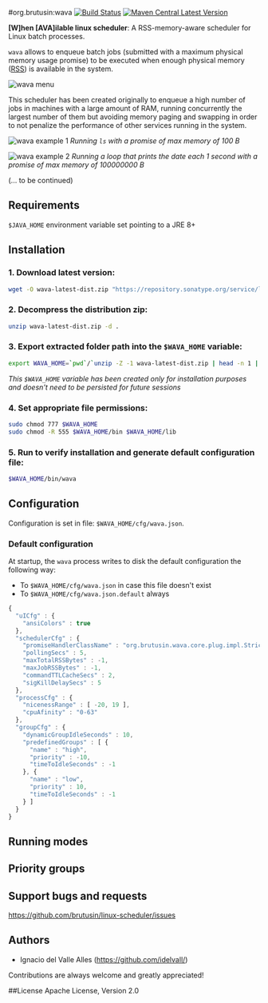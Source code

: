 #org.brutusin:wava [![Build Status](https://api.travis-ci.org/brutusin/wava.svg?branch=master)](https://travis-ci.org/brutusin/wava) [![Maven Central Latest Version](https://maven-badges.herokuapp.com/maven-central/org.brutusin/wava/badge.svg)](https://maven-badges.herokuapp.com/maven-central/org.brutusin/wava/)

**[W]hen [AVA]ilable linux scheduler**: A RSS-memory-aware scheduler for Linux batch processes. 

`wava` allows to enqueue batch jobs (submitted with a maximum physical memory usage promise) to be executed when enough physical memory ([RSS](https://en.wikipedia.org/wiki/Resident_set_size)) is available in the system.

![wava menu](https://github.com/brutusin/wava/raw/master/img/wava-menu.gif)

This scheduler has been created originally to enqueue a high number of jobs in machines with a large amount of RAM, running concurrently the largest number of them but avoiding memory paging and swapping in order to not penalize the performance of other services running in the system.

![wava example 1](https://github.com/brutusin/wava/raw/master/img/wava-example1.gif)
*Running `ls` with a promise of max memory of 100 B*

![wava example 2](https://github.com/brutusin/wava/raw/master/img/wava-example2.gif)
*Running a loop that prints the date each 1 second with a promise of max memory of 100000000 B*

(... to be continued)

## Requirements
`$JAVA_HOME` environment variable set pointing to a JRE 8+

## Installation
### 1. Download latest version:
```sh
wget -O wava-latest-dist.zip "https://repository.sonatype.org/service/local/artifact/maven/content?r=central-proxy&g=org.brutusin&a=wava&c=dist&e=zip&v=LATEST"
```
### 2. Decompress the distribution zip:
```sh
unzip wava-latest-dist.zip -d .
```
### 3. Export extracted folder path into the `$WAVA_HOME` variable:
```sh
export WAVA_HOME=`pwd`/`unzip -Z -1 wava-latest-dist.zip | head -n 1 | awk -F "/" '{print $1}'`
```
*This `$WAVA_HOME` variable has been created only for installation purposes and doesn't need to be persisted for future sessions*
### 4. Set appropriate file permissions:
```sh
sudo chmod 777 $WAVA_HOME
sudo chmod -R 555 $WAVA_HOME/bin $WAVA_HOME/lib
```
### 5. Run to verify installation and generate default configuration file:
```sh
$WAVA_HOME/bin/wava
```

## Configuration
Configuration is set in file: `$WAVA_HOME/cfg/wava.json`.
### Default configuration
At startup, the `wava` process writes to disk the default configuration the following way:
- To `$WAVA_HOME/cfg/wava.json` in case this file doesn't exist
- To `$WAVA_HOME/cfg/wava.json.default` always


```javascript
{
  "uICfg" : {
    "ansiColors" : true
  },
  "schedulerCfg" : {
    "promiseHandlerClassName" : "org.brutusin.wava.core.plug.impl.StrictPromiseHandler",
    "pollingSecs" : 5,
    "maxTotalRSSBytes" : -1,
    "maxJobRSSBytes" : -1,
    "commandTTLCacheSecs" : 2,
    "sigKillDelaySecs" : 5
  },
  "processCfg" : {
    "nicenessRange" : [ -20, 19 ],
    "cpuAfinity" : "0-63"
  },
  "groupCfg" : {
    "dynamicGroupIdleSeconds" : 10,
    "predefinedGroups" : [ {
      "name" : "high",
      "priority" : -10,
      "timeToIdleSeconds" : -1
    }, {
      "name" : "low",
      "priority" : 10,
      "timeToIdleSeconds" : -1
    } ]
  }
}
```

## Running modes

## Priority groups

## Support bugs and requests
https://github.com/brutusin/linux-scheduler/issues

## Authors

- Ignacio del Valle Alles (<https://github.com/idelvall/>)

Contributions are always welcome and greatly appreciated!

##License
Apache License, Version 2.0
